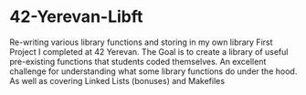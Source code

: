 # 42-Yerevan-Libft
Re-writing various library functions and storing in my own library
First Project I completed at 42 Yerevan. The Goal is to create a library of useful pre-existing functions that students coded themselves. 
An excellent challenge for understanding what some library functions do under the hood.
As well as covering Linked Lists (bonuses) and Makefiles

